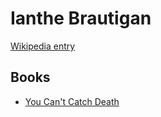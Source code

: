 # Ianthe Brautigan

[Wikipedia entry](https://en.wikipedia.org/wiki/Ianthe_Brautigan)

## Books

- [You Can't Catch Death](You_Cant_Catch_Death-_A_Daughters_Memoir.md)
